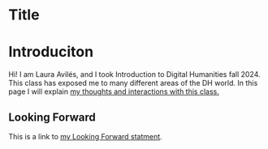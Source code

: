 
# Title 

# Introduciton

Hi! I am Laura Avilés, and I took Introduction to Digital Humanities fall 2024. This class has exposed me to many different areas of the DH world. In this page I will explain [my thoughts and interactions with this class.](statement.md) 



## Looking Forward

This is a link to [my Looking Forward statment](lookingforward.html).
